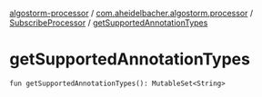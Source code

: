 [algostorm-processor](../../index.md) / [com.aheidelbacher.algostorm.processor](../index.md) / [SubscribeProcessor](index.md) / [getSupportedAnnotationTypes](.)

# getSupportedAnnotationTypes

`fun getSupportedAnnotationTypes(): MutableSet<String>`